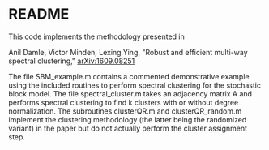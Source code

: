 README
=====================

This code implements the methodology presented in

Anil Damle, Victor Minden, Lexing Ying, "Robust and efficient multi-way spectral clustering," [arXiv:1609.08251](http://arxiv.org/abs/1609.08251)


The file SBM_example.m contains a commented demonstrative example using the included routines to perform spectral clustering for the stochastic block model. The file spectral_cluster.m takes an adjacency matrix A and performs spectral clustering to find k clusters with or without degree normalization. The subroutines clusterQR.m and clusterQR_random.m implement the clustering methodology (the latter being the randomized variant) in the paper but do not actually perform the cluster assignment step. 